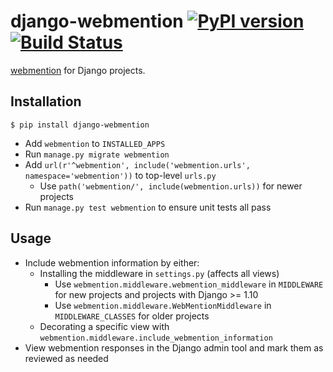 # django-webmention [![PyPI version](https://badge.fury.io/py/django-webmention.svg)](https://badge.fury.io/py/django-webmention) [![Build Status](https://travis-ci.org/easy-as-python/django-webmention.svg?branch=master)](https://travis-ci.org/easy-as-python/django-webmention)

[webmention](https://www.w3.org/TR/webmention/) for Django projects.

## Installation

`$ pip install django-webmention`

* Add `webmention` to `INSTALLED_APPS`
* Run `manage.py migrate webmention`
* Add `url(r'^webmention', include('webmention.urls', namespace='webmention'))` to top-level `urls.py`
    * Use `path('webmention/', include(webmention.urls))` for newer projects
* Run `manage.py test webmention` to ensure unit tests all pass 

## Usage

* Include webmention information by either:
    * Installing the middleware in `settings.py` (affects all views)
        * Use `webmention.middleware.webmention_middleware` in `MIDDLEWARE` for new projects and projects with Django >= 1.10
        * Use `webmention.middleware.WebMentionMiddleware` in `MIDDLEWARE_CLASSES` for older projects
    * Decorating a specific view with `webmention.middleware.include_webmention_information`
* View webmention responses in the Django admin tool and mark them as reviewed as needed
